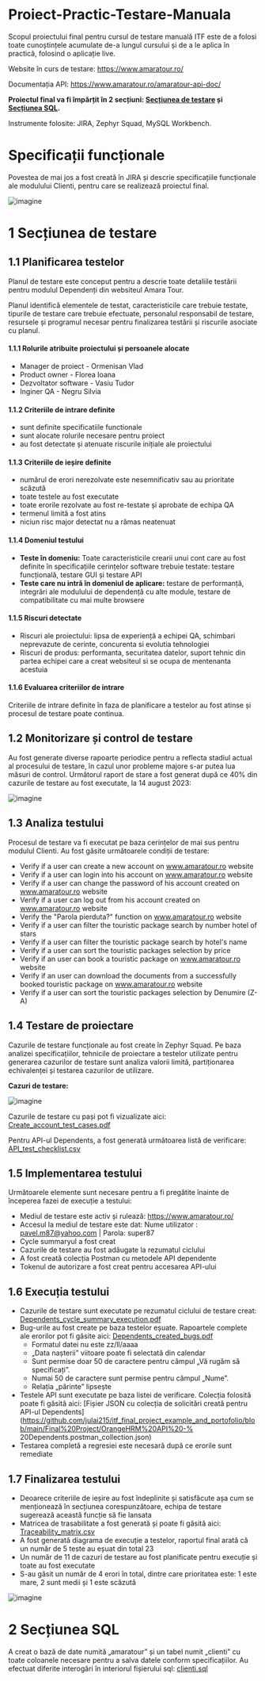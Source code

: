 # Proiect-Practic-Testare-Manuala

Scopul proiectului final pentru cursul de testare manuală ITF este de a folosi toate cunoștințele acumulate de-a lungul cursului și de a le aplica în practică, folosind o aplicație live.

Website în curs de testare: https://www.amaratour.ro/

Documentația API: https://www.amaratour.ro/amaratour-api-doc/

**Proiectul final va fi împărțit în 2 secțiuni: [Secțiunea de testare](https://github.com/iulia6/Proiect-Practic-Testare-Manuala/blob/main/README.md#1-sec%C8%9Biunea-de-testare) și [Secțiunea SQL](https://github.com/iulia6/itf_manual_testing_final_project_template/blob/main/Final%20Project/SQL).**

Instrumente folosite: JIRA, Zephyr Squad, MySQL Workbench.

# Specificații funcționale

Povestea de mai jos a fost creată în JIRA și descrie specificațiile funcționale ale modulului Clienti, pentru care se realizează proiectul final.

![imagine](https://github.com/iulia6/Proiect-Practic-Testare-Manuala/blob/main/story1.JPG)


# 1 Secțiunea de testare

## 1.1 Planificarea testelor

Planul de testare este conceput pentru a descrie toate detaliile testării pentru modulul Dependenți din websiteul Amara Tour.

Planul identifică elementele de testat, caracteristicile care trebuie testate, tipurile de testare care trebuie efectuate, personalul responsabil de testare, resursele și programul necesar pentru finalizarea testării și riscurile asociate cu planul.

#### 1.1.1 Rolurile atribuite proiectului și persoanele alocate

* Manager de proiect - Ormenisan Vlad
* Product owner - Florea Ioana
* Dezvoltator software - Vasiu Tudor
* Inginer QA - Negru Silvia

#### 1.1.2 Criteriile de intrare definite

* sunt definite specificatiile functionale
* sunt alocate rolurile necesare pentru proiect
* au fost detectate și atenuate riscurile inițiale ale proiectului

#### 1.1.3 Criteriile de ieșire definite

* numărul de erori nerezolvate este nesemnificativ sau au prioritate scăzută
* toate testele au fost executate
* toate erorile rezolvate au fost re-testate și aprobate de echipa QA
* termenul limită a fost atins
* niciun risc major detectat nu a rămas neatenuat

#### 1.1.4 Domeniul testului

* __Teste în domeniu:__ Toate caracteristicile crearii unui cont care au fost definite în specificațiile cerințelor software trebuie testate: testare funcțională, testare GUI și testare API
* __Teste care nu intră în domeniul de aplicare:__ testare de performanță, integrări ale modulului de dependență cu alte module, testare de compatibilitate cu mai multe browsere

#### 1.1.5 Riscuri detectate

* Riscuri ale proiectului: lipsa de experiență a echipei QA, schimbari neprevazute de cerinte, concurenta si evolutia tehnologiei
* Riscuri de produs: performanta, securitatea datelor, suport tehnic din partea echipei care a creat websiteul si se ocupa de mentenanta acestuia

#### 1.1.6 Evaluarea criteriilor de intrare

Criteriile de intrare definite în faza de planificare a testelor au fost atinse și procesul de testare poate continua.

## 1.2 Monitorizare și control de testare

Au fost generate diverse rapoarte periodice pentru a reflecta stadiul actual al procesului de testare, în cazul unor probleme majore s-ar putea lua măsuri de control.
Următorul raport de stare a fost generat după ce 40% din cazurile de testare au fost executate, la 14 august 2023:

![imagine](https://github.com/iulia6/Proiect-Practic-Testare-Manuala/blob/main/Zephyr%20test%20metrics.JPG)


## 1.3 Analiza testului

Procesul de testare va fi executat pe baza cerințelor de mai sus pentru modulul Clienti. Au fost găsite următoarele condiții de testare:
  * Verify if a user can create a new account on www.amaratour.ro website
  * Verify if a user can login into his account on www.amaratour.ro website
  * Verify if a user can change the password of his account created on www.amaratour.ro website
  * Verify if a user can log out from his account created on www.amaratour.ro website
  * Verify the "Parola pierduta?" function on www.amaratour.ro website
  * Verify if a user can filter the touristic package search by number hotel of stars
  * Verify if a user can filter the touristic package search by hotel's name
  * Verify if a user can sort the touristic packages selection by price
  * Verify if an user can book a touristic package on www.amaratour.ro website
  * Verify if an user can download the documents from a successfully booked touristic package on www.amaratour.ro website
  * Verify if a user can sort the touristic packages selection by Denumire (Z-A)

## 1.4 Testare de proiectare

Cazurile de testare funcționale au fost create în Zephyr Squad. Pe baza analizei specificațiilor, tehnicile de proiectare a testelor utilizate pentru generarea cazurilor de testare
sunt analiza valorii limită, partiționarea echivalenței și testarea cazurilor de utilizare.

**Cazuri de testare:**

![imagine](https://github.com/iulia6/Proiect-Practic-Testare-Manuala/blob/main/Test%20case%20raport.JPG)


Cazurile de testare cu pași pot fi vizualizate aici: [Create_account_test_cases.pdf](https://github.com/iulia6/Proiect-Practic-Testare-Manuala/blob/main/IS-17.pdf)

Pentru API-ul Dependents, a fost generată următoarea listă de verificare: [API_test_checklist.csv](https://github.com/julai215/itf_final_project_example_and_portofolio/blob/main/Final%20Project/API_test_checklist.csv)


## 1.5 Implementarea testului

Următoarele elemente sunt necesare pentru a fi pregătite înainte de începerea fazei de execuție a testului:

* Mediul de testare este activ și rulează: https://www.amaratour.ro/
* Accesul la mediul de testare este dat: Nume utilizator : pavel.m87@yahoo.com | Parola: super87
* Cycle summaryul a fost creat
* Cazurile de testare au fost adăugate la rezumatul ciclului
* A fost creată colecția Postman cu metodele API dependente
* Tokenul de autorizare a fost creat pentru accesarea API-ului

## 1.6 Execuția testului

* Cazurile de testare sunt executate pe rezumatul ciclului de testare creat: [Dependents_cycle_summary_execution.pdf](https://github.com/julai215/itf_final_project_example_and_portofolio/blob/main/Final%20Project/Dependents_cycle_summary_execution.pdf)
* Bug-urile au fost create pe baza testelor eșuate. Rapoartele complete ale erorilor pot fi găsite aici: [Dependents_created_bugs.pdf](https://github.com/julai215/itf_final_project_example_and_portofolio/blob/main/Final%20Project/Dependents_created_bugs.pdf)
     * Formatul datei nu este zz/ll/aaaa
     * „Data nașterii” viitoare poate fi selectată din calendar
     * Sunt permise doar 50 de caractere pentru câmpul „Vă rugăm să specificați”.
     * Numai 50 de caractere sunt permise pentru câmpul „Nume”.
     * Relația „părinte” lipsește
* Testele API sunt executate pe baza listei de verificare. Colecția folosită poate fi găsită aici: [Fișier JSON cu colecția de solicitări creată pentru API-ul Dependents](https://github.com/julai215/itf_final_project_example_and_portofolio/blob/main/Final%20Project/OrangeHRM%20API%20-% 20Dependents.postman_collection.json)
* Testarea completă a regresiei este necesară după ce erorile sunt remediate

## 1.7 Finalizarea testului

* Deoarece criteriile de ieșire au fost îndeplinite și satisfăcute așa cum se menționează în secțiunea corespunzătoare, echipa de testare sugerează această funcție să fie lansata
* Matricea de trasabilitate a fost generată și poate fi găsită aici: [Traceability_matrix.csv](https://github.com/julai215/itf_final_project_example_and_portofolio/blob/main/Final%20Project/Traceability_matrix.xlsx)
* A fost generată diagrama de execuție a testelor, raportul final arată că un număr de 5 teste au eșuat din total 23
* Un număr de 11 de cazuri de testare au fost planificate pentru execuție și toate au fost executate
* S-au găsit un număr de 4 erori în total, dintre care prioritatea este: 1 este mare, 2 sunt medii și 1 este scăzută

![imagine](https://user-images.githubusercontent.com/99291143/163691281-5ccb211d-c101-40ea-bb64-1a4f65f8e1b1.png)


# 2 Secțiunea SQL

A creat o bază de date numită „amaratour” și un tabel numit „clienti” cu toate coloanele necesare pentru a salva datele conform specificațiilor. Au efectuat diferite interogări în interiorul fișierului sql: [clienti.sql](https://github.com/iulia6/itf_manual_testing_final_project_template/blob/main/Final%20Project/SQL)
